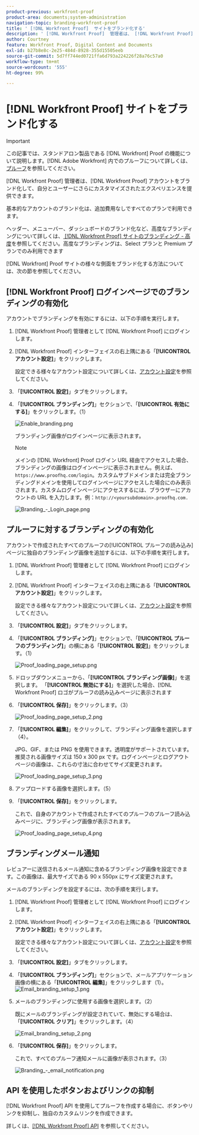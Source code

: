 ```yaml
---
product-previous: workfront-proof
product-area: documents;system-administration
navigation-topic: branding-workfront-proof
title: ' [!DNL Workfront Proof]  サイトをブランド化する'
description: ' [!DNL Workfront Proof]  管理者は、 [!DNL Workfront Proof] アカウントをブランド化して、自分とユーザーにさらにカスタマイズされたエクスペリエンスを提供できます。'
author: Courtney
feature: Workfront Proof, Digital Content and Documents
exl-id: b27b8e8c-2e25-484d-8928-355d15505eeb
source-git-commit: 5d7ff744ed0721ffa6d793a224226f28a76c57a0
workflow-type: tm+mt
source-wordcount: '555'
ht-degree: 99%

---
```


# [!DNL Workfront Proof] サイトをブランド化する

>[!IMPORTANT]
>
>この記事では、スタンドアロン製品である [!DNL Workfront] Proof の機能について説明します。[!DNL Adobe Workfront] 内でのプルーフについて詳しくは、[プルーフ](../../../review-and-approve-work/proofing/proofing.md)を参照してください。

[!DNL Workfront Proof] 管理者は、[!DNL Workfront Proof] アカウントをブランド化して、自分とユーザーにさらにカスタマイズされたエクスペリエンスを提供できます。

基本的なアカウントのブランド化は、追加費用なしですべてのプランで利用できます。

ヘッダー、メニューバー、ダッシュボードのブランド化など、高度なブランディングについて詳しくは、[ [!DNL Workfront Proof]  サイトのブランディング - 高度](../../../workfront-proof/wp-acct-admin/branding/brand-wp-site-advanced.md)を参照してください。高度なブランディングは、Select プランと Premium プランでのみ利用できます

[!DNL Workfront] Proof サイトの様々な側面をブランド化する方法については、次の節を参照してください。

## [!DNL Workfront Proof] ログインページでのブランディングの有効化

アカウントでブランディングを有効にするには、以下の手順を実行します。

1. [!DNL Workfront Proof] 管理者として [!DNL Workfront Proof] にログインします。
1. [!DNL Workfront Proof] インターフェイスの右上隅にある「**[!UICONTROL アカウント設定]**」をクリックします。

   設定できる様々なアカウント設定について詳しくは、[アカウント設定](https://support.workfront.com/hc/ja-jp/sections/115000912147-Account-settings)を参照してください。

1. 「**[!UICONTROL 設定]**」タブをクリックします。
1. 「**[!UICONTROL ブランディング]**」セクションで、「**[!UICONTROL 有効にする]**」をクリックします。（1）

   ![Enable_branding.png](assets/enable-branding-350x177.png)

   ブランディング画像がログインページに表示されます。

   >[!NOTE]
   >
   >メインの [!DNL Workfront] Proof ログイン URL 経由でアクセスした場合、ブランディングの画像はログインページに表示されません。例えば、`https://www.proofhq.com/login`。カスタムサブドメインまたは完全ブランディングドメインを使用してログインページにアクセスした場合にのみ表示されます。カスタムログインページにアクセスするには、ブラウザーにアカウントの URL を入力します。例：`http://<yoursubdomain>.proofhq.com.` <!--For more information about fully branded domains, see "Fully Branded Domains" in the article [Configure a branded domain in [!DNL Workfront Proof]](../../../workfront-proof/wp-acct-admin/branding/configure-branded-domain-in-wp.md).-->

   ![Branding_-_Login_page.png](assets/branding---login-page-350x198.png)

## プルーフに対するブランディングの有効化

アカウントで作成されたすべてのプルーフの[!UICONTROL プルーフの読み込み]ページに独自のブランディング画像を追加するには、以下の手順を実行します。

1. [!DNL Workfront Proof] 管理者として [!DNL Workfront Proof] にログインします。
1. [!DNL Workfront Proof] インターフェイスの右上隅にある「**[!UICONTROL アカウント設定]**」をクリックします。

   設定できる様々なアカウント設定について詳しくは、[アカウント設定](https://support.workfront.com/hc/ja-jp/sections/115000912147-Account-settings)を参照してください。

1. 「**[!UICONTROL 設定]**」タブをクリックします。
1. 「**[!UICONTROL ブランディング]**」セクションで、「**[!UICONTROL プルーフのブランディング]**」の横にある「**[!UICONTROL 設定]**」をクリックします。（1）

   ![Proof_loading_page_setup.png](assets/proof-loading-page-setup-350x159.png)

1. ドロップダウンメニューから、「**[!UICONTROL ブランディング画像]**」を選択します。
「**[!UICONTROL 無効にする]**」を選択した場合、[!DNL Workfront Proof] ロゴがプルーフの読み込みページに表示されます

1. 「**[!UICONTROL 保存]**」をクリックします。（3）

   ![Proof_loading_page_setup_2.png](assets/proof-loading-page-setup-2-350x164.png)

1. 「**[!UICONTROL 編集]**」をクリックして、ブランディング画像を選択します（4）。

   JPG、GIF、または PNG を使用できます。透明度がサポートされています。推奨される画像サイズは 150 x 300 px です。ログインページとログアウトページの画像は、これらの寸法に合わせてサイズ変更されます。

   ![Proof_loading_page_setup_3.png](assets/proof-loading-page-setup-3-350x116.png)

1. アップロードする画像を選択します。（5）
1. 「**[!UICONTROL 保存]**」をクリックします。

   これで、自身のアカウントで作成されたすべてのプルーフのプルーフ読み込みページに、ブランディング画像が表示されます。

   ![Proof_loading_page_setup_4.png](assets/proof-loading-page-setup-4-350x97.png)

## ブランディングメール通知

レビュアーに送信されるメール通知に含めるブランディング画像を設定できます。この画像は、最大サイズである 90 x 550px にサイズ変更されます。

メールのブランディングを設定するには、次の手順を実行します。

1. [!DNL Workfront Proof] 管理者として [!DNL Workfront Proof] にログインします。
1. [!DNL Workfront Proof] インターフェイスの右上隅にある「**[!UICONTROL アカウント設定]**」をクリックします。

   設定できる様々なアカウント設定について詳しくは、[アカウント設定](https://support.workfront.com/hc/ja-jp/sections/115000912147-Account-settings)を参照してください。

1. 「**[!UICONTROL 設定]**」タブをクリックします。
1. 「**[!UICONTROL ブランディング]**」セクションで、メールアプリケーション画像の横にある「**[!UICONTROL 編集]**」をクリックします（1）。
   ![Email_branding_setup_1.png](assets/email-branding-setup-1-350x227.png)

1. メールのブランディングに使用する画像を選択します。（2）

   既にメールのブランディングが設定されていて、無効にする場合は、「**[!UICONTROL クリア]**」をクリックします。（4）

   ![Email_branding_setup_2.png](assets/email-branding-setup-2-350x96.png)

1. 「**[!UICONTROL 保存]**」をクリックします。

   これで、すべてのプルーフ通知メールに画像が表示されます。（3）

   ![Branding_-_email_notification.png](assets/branding---email-notification-350x195.png)

<!--
<h2 data-mc-conditions="QuicksilverOrClassic.Draft mode">Custom Sub-Domains</h2>
-->

<!--
<p data-mc-conditions="QuicksilverOrClassic.Draft mode">You can add your brand name to your Workfront Proof account URL. For example, your URL might look like this:</p>
-->

<!--
<p data-mc-conditions="QuicksilverOrClassic.Draft mode"><strong>http://yoursubdomain.proofhq.com</strong> </p>
-->

<!--
<p data-mc-conditions="QuicksilverOrClassic.Draft mode">This customization is also included in all your proof links, as well as in the 'From' email address for your proof notifications.</p>
-->

<!--
<p data-mc-conditions="QuicksilverOrClassic.Draft mode">For more information on how to set up a branded sub-domain, see <a href="../../../workfront-proof/wp-acct-admin/branding/configure-branded-domain-in-wp.md" class="MCXref xref">Configure a branded domain in Workfront Proof</a></p>
-->

## API を使用したボタンおよびリンクの抑制

[!DNL Workfront Proof] API を使用してプルーフを作成する場合に、ボタンやリンクを抑制し、独自のカスタムリンクを作成できます。

詳しくは、[[!DNL Workfront Proof] API](https://api.proofhq.com/) を参照してください。
